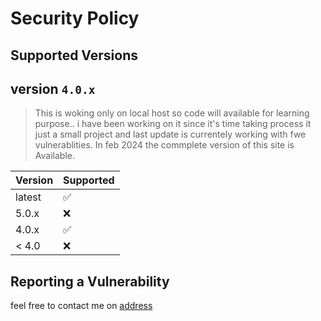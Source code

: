 # Security Policy

## Supported Versions

## version `4.0.x`
>This is woking only on local host so code will available 
>for learning purpose.. i have been working on it
>since it's time taking process it just a small project and last update is 
>currentely working with fwe vulnerablities. In feb 2024 the commplete version 
>of this site is Available. 

| Version | Supported          |
| ------- | ------------------ |
| latest  | :white_check_mark: |
| 5.0.x   | :x:                |
| 4.0.x   | :white_check_mark: |
| < 4.0   | :x:                |

## Reporting a Vulnerability


feel free to contact me on [address](sardarattaunnabi@gmail.com|)
